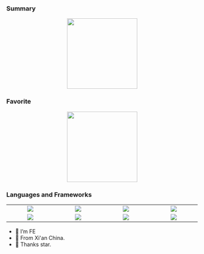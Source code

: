 

  
### Summary
<p align="center">
  <img src="https://github-readme-stats.vercel.app/api?username=dirkhe1051931999&show_icons=true&theme=radical" height="185">
</p>

### Favorite
<p align="center">
  <a href="https://github.com/dirkhe1051931999/quasar-typescript-admin-template">
     <img src="https://github-readme-stats.vercel.app/api/pin/?username=dirkhe1051931999&repo=quasar-typescript-admin-template&theme=vue-dark&hide_border=true" height="185">
  </a>
</p>

### Languages and Frameworks
<table >
<tr>
     <td align='center' width="190">
        <img src="https://www.vectorlogo.zone/logos/javascript/javascript-icon.svg">
    </td>
    <td align='center' width="190">
        <img src="https://www.vectorlogo.zone/logos/typescriptlang/typescriptlang-icon.svg">
    </td>
    <td align='center' width="190">
        <img src="https://www.vectorlogo.zone/logos/dartlang/dartlang-ar21.svg">
    </td>
     <td align='center' width="190">
        <img src="https://www.vectorlogo.zone/logos/nodejs/nodejs-ar21.svg">
    </td>

</tr>
<tr>
     <td align='center' width="190">
        <img src="https://www.vectorlogo.zone/logos/vuejs/vuejs-icon.svg">
    </td>
    <td align='center' width="190">
        <img src="https://www.vectorlogo.zone/logos/angular/angular-ar21.svg">
    </td>
    <td align='center' width="190">
        <img src="https://www.vectorlogo.zone/logos/flutterio/flutterio-ar21.svg">
    </td>
      <td align='center'  width="190">
        <img src="https://www.vectorlogo.zone/logos/mysql/mysql-ar21.svg">
    </td>
</tr>
</table>

- 🔭 I’m FE
- 🌱 From Xi'an China. 
- 👯 Thanks star.

